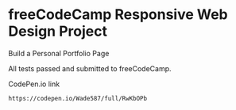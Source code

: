 # freeCodeCamp Responsive Web Design Project

Build a Personal Portfolio Page

All tests passed and submitted to freeCodeCamp.

CodePen.io link
``` 
https://codepen.io/Wade587/full/RwKbOPb
```
